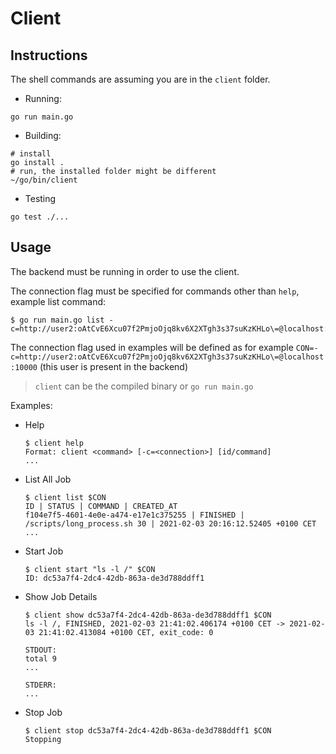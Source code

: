 # Client

## Instructions

The shell commands are assuming you are in the `client` folder.

- Running:
```shell
go run main.go
```

- Building:
```shell
# install
go install .
# run, the installed folder might be different
~/go/bin/client
```

- Testing
```shell
go test ./...
```

## Usage

The backend must be running in order to use the client.

The connection flag must be specified for commands other than `help`, example list command:
```shell
$ go run main.go list -c=http://user2:oAtCvE6Xcu07f2PmjoOjq8kv6X2XTgh3s37suKzKHLo\=@localhost:10000
```

The connection flag used in examples will be defined as for example `CON=-c=http://user2:oAtCvE6Xcu07f2PmjoOjq8kv6X2XTgh3s37suKzKHLo\=@localhost:10000` (this user is present in the backend)

> `client` can be the compiled binary or `go run main.go`

Examples:
- Help
  ```shell
  $ client help
  Format: client <command> [-c=<connection>] [id/command]
  ...
  ```

- List All Job
  ```shell
  $ client list $CON
  ID | STATUS | COMMAND | CREATED_AT
  f104e7f5-4601-4e0e-a474-e17e1c375255 | FINISHED | /scripts/long_process.sh 30 | 2021-02-03 20:16:12.52405 +0100 CET
  ...
  ```

- Start Job
  ```shell
  $ client start "ls -l /" $CON
  ID: dc53a7f4-2dc4-42db-863a-de3d788ddff1
  ```

- Show Job Details
  ```shell
  $ client show dc53a7f4-2dc4-42db-863a-de3d788ddff1 $CON
  ls -l /, FINISHED, 2021-02-03 21:41:02.406174 +0100 CET -> 2021-02-03 21:41:02.413084 +0100 CET, exit_code: 0

  STDOUT:
  total 9
  ...

  STDERR:
  ...
  ```

- Stop Job
  ```shell
  $ client stop dc53a7f4-2dc4-42db-863a-de3d788ddff1 $CON
  Stopping
  ```
